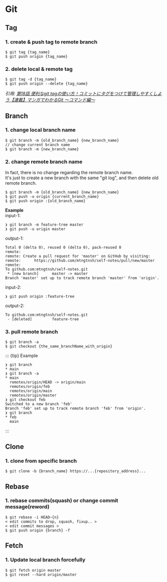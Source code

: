 # Git

## Tag

### 1. create & push tag to remote branch

```
$ git tag {tag_name}
$ git push origin {tag_name}
```

### 2. delete local & remote tag

```
$ git tag -d {tag_name}
$ git push origin --delete {tag_name}
```

*引用: [第18話 便利なgit tagの使い方！コミットにタグをつけて管理しやすくしよう【連載】マンガでわかるGit ～コマンド編～](https://www.r-staffing.co.jp/engineer/entry/20201120_1)*

## Branch

### 1. change local branch name

```
$ git branch -m {old_branch_name} {new_branch_name}
// change current branch name
$ git branch -m {new_branch_name}
```

### 2. change remote branch name

In fact, there is no change regarding the remote branch name.  
It's just to create a new branch with the same "git log", and then delete old remote branch.  

```
$ git branch -m {old_branch_name} {new_branch_name}
$ git push -u origin {current_branch_name}
$ git push origin :{old_branch_name}
```

**Example**  
input-1:
```
❯ git branch -m feature-tree master
❯ git push -u origin master
```

output-1:
```
Total 0 (delta 0), reused 0 (delta 0), pack-reused 0
remote: 
remote: Create a pull request for 'master' on GitHub by visiting:
remote:      https://github.com/mtngtnsh/self-notes/pull/new/master
remote: 
To github.com:mtngtnsh/self-notes.git
 * [new branch]      master -> master
Branch 'master' set up to track remote branch 'master' from 'origin'.
```

input-2:
```
❯ git push origin :feature-tree 
```

output-2:
```
To github.com:mtngtnsh/self-notes.git
 - [deleted]         feature-tree
```

### 3. pull remote branch

```
$ git branch -a
$ git checkout {the_same_branchName_with_origin}
```

::: {tip} Example
```
❯ git branch
* main
❯ git branch -a
* main
  remotes/origin/HEAD -> origin/main
  remotes/origin/feb
  remotes/origin/main
  remotes/origin/master
❯ git checkout feb
Switched to a new branch 'feb'
Branch 'feb' set up to track remote branch 'feb' from 'origin'.
❯ git branch
* feb
  main
```
:::

## Clone

### 1. clone from specific branch

```
$ git clone -b {branch_name} https://...{repository_address}...
```

## Rebase

### 1. rebase commits(squash) or change commit message(reword)

```
$ git rebase -i HEAD~{n}
< edit commits to drop, squash, fixup.. >
< edit commit messages >
$ git push origin {branch} -f
```

## Fetch

### 1. Update local branch forcefully

```
$ git fetch origin master
$ git reset --hard origin/master
```
